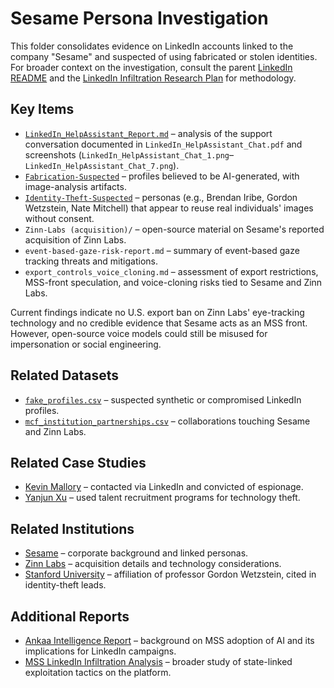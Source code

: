 # Sesame Persona Investigation

This folder consolidates evidence on LinkedIn accounts linked to the company "Sesame" and suspected of using fabricated or stolen identities. For broader context on the investigation, consult the parent [LinkedIn README](../README.md) and the [LinkedIn Infiltration Research Plan](../../Intelligence-Analyst/LinkedIn_Infiltration_Research_Plan.md) for methodology.

## Key Items
- [`LinkedIn_HelpAssistant_Report.md`](LinkedIn_HelpAssistant_Report.md) – analysis of the support conversation documented in `LinkedIn_HelpAssistant_Chat.pdf` and screenshots (`LinkedIn_HelpAssistant_Chat_1.png`–`LinkedIn_HelpAssistant_Chat_7.png`).
- [`Fabrication-Suspected`](Fabrication-Suspected/) – profiles believed to be AI-generated, with image-analysis artifacts.
- [`Identity-Theft-Suspected`](Identity-Theft-Suspected/) – personas (e.g., Brendan Iribe, Gordon Wetzstein, Nate Mitchell) that appear to reuse real individuals' images without consent.
- `Zinn-Labs (acquisition)/` – open-source material on Sesame's reported acquisition of Zinn Labs.
- `event-based-gaze-risk-report.md` – summary of event-based gaze tracking threats and mitigations.
- `export_controls_voice_cloning.md` – assessment of export restrictions, MSS-front speculation, and voice-cloning risks tied to Sesame and Zinn Labs.

Current findings indicate no U.S. export ban on Zinn Labs' eye-tracking technology and no credible evidence that Sesame acts as an MSS front. However, open-source voice models could still be misused for impersonation or social engineering.

## Related Datasets
- [`fake_profiles.csv`](../../datasets/fake_profiles.csv) – suspected synthetic or compromised LinkedIn profiles.
- [`mcf_institution_partnerships.csv`](../../datasets/mcf_institution_partnerships.csv) – collaborations touching Sesame and Zinn Labs.

## Related Case Studies
- [Kevin Mallory](../../case-studies/kevin-mallory/README.md) – contacted via LinkedIn and convicted of espionage.
- [Yanjun Xu](../../case-studies/yanjun-xu/README.md) – used talent recruitment programs for technology theft.

## Related Institutions
- [Sesame](../../institutions/sesame/README.md) – corporate background and linked personas.
- [Zinn Labs](../../institutions/zinn-labs/README.md) – acquisition details and technology considerations.
- [Stanford University](../../institutions/stanford/README.md) – affiliation of professor Gordon Wetzstein, cited in identity-theft leads.

## Additional Reports
- [Ankaa Intelligence Report](../Ankaa_Intel_Report__08.20.25.md) – background on MSS adoption of AI and its implications for LinkedIn campaigns.
- [MSS LinkedIn Infiltration Analysis](../../MSS_LinkedIn_Infiltration_Analysis__CLAUDE.md) – broader study of state-linked exploitation tactics on the platform.
